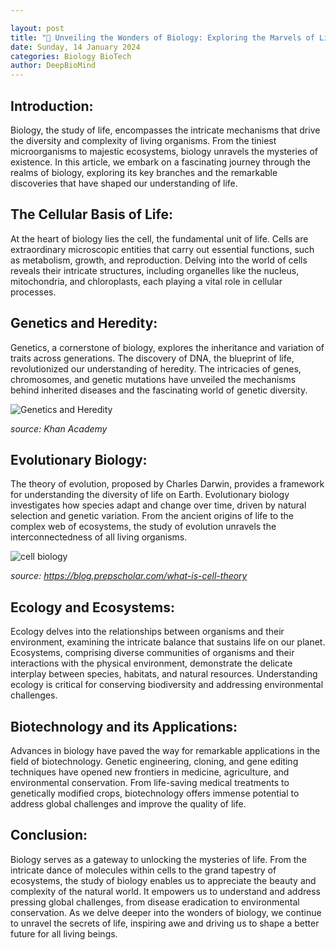 ```yaml
---

layout: post
title: "🔬 Unveiling the Wonders of Biology: Exploring the Marvels of Life 🔬"
date: Sunday, 14 January 2024
categories: Biology BioTech
author: DeepBioMind
---
```



## Introduction:
Biology, the study of life, encompasses the intricate mechanisms that drive the diversity and complexity of living organisms. From the tiniest microorganisms to majestic ecosystems, biology unravels the mysteries of existence. In this article, we embark on a fascinating journey through the realms of biology, exploring its key branches and the remarkable discoveries that have shaped our understanding of life.

## The Cellular Basis of Life:
At the heart of biology lies the cell, the fundamental unit of life. Cells are extraordinary microscopic entities that carry out essential functions, such as metabolism, growth, and reproduction. Delving into the world of cells reveals their intricate structures, including organelles like the nucleus, mitochondria, and chloroplasts, each playing a vital role in cellular processes.

## Genetics and Heredity:
Genetics, a cornerstone of biology, explores the inheritance and variation of traits across generations. The discovery of DNA, the blueprint of life, revolutionized our understanding of heredity. The intricacies of genes, chromosomes, and genetic mutations have unveiled the mechanisms behind inherited diseases and the fascinating world of genetic diversity.

![Genetics and Heredity](https://cdn.kastatic.org/ka-perseus-images/b51a9d6649bd113bb8b6dc5de57dc90d6d371c39.png)

_source: Khan Academy_

## Evolutionary Biology:
The theory of evolution, proposed by Charles Darwin, provides a framework for understanding the diversity of life on Earth. Evolutionary biology investigates how species adapt and change over time, driven by natural selection and genetic variation. From the ancient origins of life to the complex web of ecosystems, the study of evolution unravels the interconnectedness of all living organisms.

![cell biology](https://blog.prepscholar.com/hs-fs/hubfs/feature_celltheory.jpg?width=546&name=feature_celltheory.jpg)

_source: https://blog.prepscholar.com/what-is-cell-theory_

## Ecology and Ecosystems:
Ecology delves into the relationships between organisms and their environment, examining the intricate balance that sustains life on our planet. Ecosystems, comprising diverse communities of organisms and their interactions with the physical environment, demonstrate the delicate interplay between species, habitats, and natural resources. Understanding ecology is critical for conserving biodiversity and addressing environmental challenges.

## Biotechnology and its Applications:
Advances in biology have paved the way for remarkable applications in the field of biotechnology. Genetic engineering, cloning, and gene editing techniques have opened new frontiers in medicine, agriculture, and environmental conservation. From life-saving medical treatments to genetically modified crops, biotechnology offers immense potential to address global challenges and improve the quality of life.

## Conclusion:
Biology serves as a gateway to unlocking the mysteries of life. From the intricate dance of molecules within cells to the grand tapestry of ecosystems, the study of biology enables us to appreciate the beauty and complexity of the natural world. It empowers us to understand and address pressing global challenges, from disease eradication to environmental conservation. As we delve deeper into the wonders of biology, we continue to unravel the secrets of life, inspiring awe and driving us to shape a better future for all living beings.
